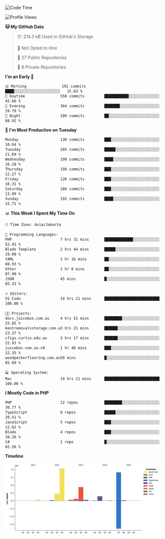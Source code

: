 <!--START_SECTION:waka-->
![Code Time](http://img.shields.io/badge/Code%20Time-640%20hrs%2010%20mins-blue)

![Profile Views](http://img.shields.io/badge/Profile%20Views-0-blue)

**🐱 My GitHub Data** 

> 📦 214.3 kB Used in GitHub's Storage 
 > 
> 🚫 Not Opted to Hire
 > 
> 📜 27 Public Repositories 
 > 
> 🔑 8 Private Repositories 
 > 
**I'm an Early 🐤** 

```text
🌞 Morning                191 commits         ████░░░░░░░░░░░░░░░░░░░░░   15.63 % 
🌆 Daytime                558 commits         ███████████░░░░░░░░░░░░░░   45.66 % 
🌃 Evening                364 commits         ███████░░░░░░░░░░░░░░░░░░   29.79 % 
🌙 Night                  109 commits         ██░░░░░░░░░░░░░░░░░░░░░░░   08.92 % 
```
📅 **I'm Most Productive on Tuesday** 

```text
Monday                   130 commits         ███░░░░░░░░░░░░░░░░░░░░░░   10.64 % 
Tuesday                  265 commits         █████░░░░░░░░░░░░░░░░░░░░   21.69 % 
Wednesday                199 commits         ████░░░░░░░░░░░░░░░░░░░░░   16.28 % 
Thursday                 150 commits         ███░░░░░░░░░░░░░░░░░░░░░░   12.27 % 
Friday                   126 commits         ███░░░░░░░░░░░░░░░░░░░░░░   10.31 % 
Saturday                 160 commits         ███░░░░░░░░░░░░░░░░░░░░░░   13.09 % 
Sunday                   192 commits         ████░░░░░░░░░░░░░░░░░░░░░   15.71 % 
```


📊 **This Week I Spent My Time On** 

```text
🕑︎ Time Zone: Asia/Jakarta

💬 Programming Languages: 
PHP                      7 hrs 31 mins       █████████████░░░░░░░░░░░░   52.41 % 
Blade Template           2 hrs 44 mins       █████░░░░░░░░░░░░░░░░░░░░   19.08 % 
YAML                     1 hr 16 mins        ██░░░░░░░░░░░░░░░░░░░░░░░   08.93 % 
Other                    1 hr 8 mins         ██░░░░░░░░░░░░░░░░░░░░░░░   07.90 % 
JSON                     45 mins             █░░░░░░░░░░░░░░░░░░░░░░░░   05.33 % 

🔥 Editors: 
VS Code                  14 hrs 21 mins      █████████████████████████   100.00 % 

🐱‍💻 Projects: 
docs.juicebox.com.au     4 hrs 51 mins       ████████░░░░░░░░░░░░░░░░░   33.85 % 
kentremovalsstorage.com.a3 hrs 21 mins       ██████░░░░░░░░░░░░░░░░░░░   23.37 % 
cfigs.curtin.edu.au      3 hrs 17 mins       ██████░░░░░░░░░░░░░░░░░░░   22.93 % 
juicebox.com.au-v9       1 hr 46 mins        ███░░░░░░░░░░░░░░░░░░░░░░   12.35 % 
woodpeckerflooring.com.au50 mins             █░░░░░░░░░░░░░░░░░░░░░░░░   05.89 % 

💻 Operating System: 
Mac                      14 hrs 21 mins      █████████████████████████   100.00 % 
```

**I Mostly Code in PHP** 

```text
PHP                      12 repos            ████████░░░░░░░░░░░░░░░░░   30.77 % 
TypeScript               8 repos             █████░░░░░░░░░░░░░░░░░░░░   20.51 % 
JavaScript               5 repos             ███░░░░░░░░░░░░░░░░░░░░░░   12.82 % 
Blade                    4 repos             ███░░░░░░░░░░░░░░░░░░░░░░   10.26 % 
C#                       1 repo              █░░░░░░░░░░░░░░░░░░░░░░░░   02.56 % 
```



**Timeline**

![Lines of Code chart](https://raw.githubusercontent.com/brstreet2/brstreet2/main/assets/bar_graph.png)


<!--END_SECTION:waka-->
